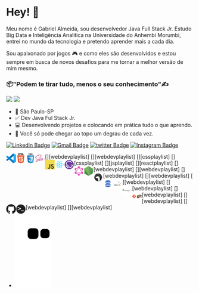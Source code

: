 # Hey! 👋

Meu nome é Gabriel Almeida, sou desenvolvedor Java Full Stack Jr. Estudo Big Data e Inteligência Analítica na Universidade do Anhembi Morumbi, entrei no mundo da tecnologia e pretendo aprender mais a cada dia.

Sou apaixonado por jogos 🎮 e como eles são desenvolvidos e estou sempre em busca de novos desafios para me tornar a melhor versão de mim mesmo.

###  📦"Podem te tirar tudo, menos o seu conhecimento"✍

<div>
<img height="165em" src="https://github-readme-stats.vercel.app/api?username=bielalmd&show_icons=true&theme=yeblu"/> 
<img height="165em" src="https://github-readme-stats.vercel.app/api/top-langs/?username=bielalmd&layout=compact&theme=yeblu">
</div> 


- 📍   São Paulo-SP
- ✅  Dev Java Ful Stack Jr.
- 💻  Desenvolvendo projetos e colocando em prática tudo o que aprendo.
- 🎯  Você só pode chegar ao topo um degrau de cada vez.



[![Linkedin Badge](https://img.shields.io/badge/-LinkedIn-blue?style=flat-square&logo=Linkedin&logoColor=white&link=https://www.linkedin.com/in/gabriel-almeida-2b60b11b1)](https://www.linkedin.com/in/gabriel-almeida-2b60b11b1/)
[![Gmail Badge](https://img.shields.io/badge/-Gmail-c14438?style=flat-square&logo=Gmail&logoColor=white&link=mailto:austbiel@gmail.com)](mailto:austbiel@gmail.com)
[![twitter Badge](https://img.shields.io/badge/-Twitter-black?style=flat-square&logo=Twitter&logoColor=white&link=twitter.com/bielalmd)](https://twitter.com/bielalmd/)
[![Instagram Badge](https://img.shields.io/badge/-Instagram-3f729b?style=flat-square&logo=Instagram&logoColor=white&link=instagram.com/bielalmd/)](https://www.instagram.com/bielalmd/)


[<img align="left" alt="Visual Studio Code" width="26px" src="https://raw.githubusercontent.com/github/explore/80688e429a7d4ef2fca1e82350fe8e3517d3494d/topics/visual-studio-code/visual-studio-code.png" />][webdevplaylist]
[<img align="left" alt="HTML5" width="26px" src="https://raw.githubusercontent.com/github/explore/80688e429a7d4ef2fca1e82350fe8e3517d3494d/topics/html/html.png" />][webdevplaylist]
[<img align="left" alt="CSS3" width="26px" src="https://raw.githubusercontent.com/github/explore/80688e429a7d4ef2fca1e82350fe8e3517d3494d/topics/css/css.png" />][cssplaylist]
[<img align="left" alt="Sass" width="26px" src="https://raw.githubusercontent.com/github/explore/80688e429a7d4ef2fca1e82350fe8e3517d3494d/topics/sass/sass.png" />][cssplaylist]
[<img align="left" alt="JavaScript" width="26px" src="https://raw.githubusercontent.com/github/explore/80688e429a7d4ef2fca1e82350fe8e3517d3494d/topics/javascript/javascript.png" />][jsplaylist]
[<img align="left" alt="React" width="26px" src="https://raw.githubusercontent.com/github/explore/80688e429a7d4ef2fca1e82350fe8e3517d3494d/topics/react/react.png" />][reactplaylist]
[<img align="left" alt="Gatsby" width="26px" src="https://raw.githubusercontent.com/github/explore/e94815998e4e0713912fed477a1f346ec04c3da2/topics/gatsby/gatsby.png" />][webdevplaylist]
[<img align="left" alt="GraphQL" width="26px" src="https://raw.githubusercontent.com/github/explore/80688e429a7d4ef2fca1e82350fe8e3517d3494d/topics/graphql/graphql.png" />][webdevplaylist]
[<img align="left" alt="Node.js" width="26px" src="https://raw.githubusercontent.com/github/explore/80688e429a7d4ef2fca1e82350fe8e3517d3494d/topics/nodejs/nodejs.png" />][webdevplaylist]
[<img align="left" alt="Deno" width="26px" src="https://raw.githubusercontent.com/github/explore/361e2821e2dea67711cde99c9c40ed357061cf27/topics/deno/deno.png" />][webdevplaylist]
[<img align="left" alt="SQL" width="26px" src="https://raw.githubusercontent.com/github/explore/80688e429a7d4ef2fca1e82350fe8e3517d3494d/topics/sql/sql.png" />][webdevplaylist]
[<img align="left" alt="MySQL" width="26px" src="https://raw.githubusercontent.com/github/explore/80688e429a7d4ef2fca1e82350fe8e3517d3494d/topics/mysql/mysql.png" />][webdevplaylist]
[<img align="left" alt="MongoDB" width="26px" src="https://raw.githubusercontent.com/github/explore/80688e429a7d4ef2fca1e82350fe8e3517d3494d/topics/mongodb/mongodb.png" />][webdevplaylist]
[<img align="left" alt="Git" width="26px" src="https://raw.githubusercontent.com/github/explore/80688e429a7d4ef2fca1e82350fe8e3517d3494d/topics/git/git.png" />][webdevplaylist]
[<img align="left" alt="GitHub" width="26px" src="https://raw.githubusercontent.com/github/explore/78df643247d429f6cc873026c0622819ad797942/topics/github/github.png" />][webdevplaylist]
[<img align="left" alt="Terminal" width="26px" src="https://raw.githubusercontent.com/github/explore/80688e429a7d4ef2fca1e82350fe8e3517d3494d/topics/terminal/terminal.png" />][webdevplaylist]

- ![Snake animation](https://github.com/rafaballerini/rafaballerini/blob/output/github-contribution-grid-snake.svg)
 
</div>
